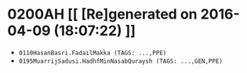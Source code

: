 # 0200AH [[ [Re]generated on 2016-04-09 (18:07:22) ]]

* `0110HasanBasri.FadailMakka (TAGS: ...,PPE)`
* `0195MuarrijSadusi.HadhfMinNasabQuraysh (TAGS: ...,GEN,PPE)`
